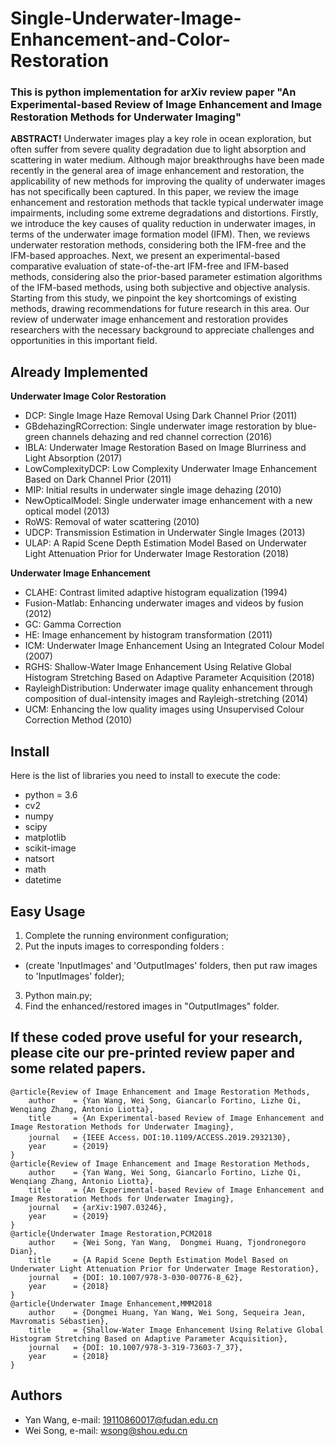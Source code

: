 <h1>Single-Underwater-Image-Enhancement-and-Color-Restoration</h1>
<h3>This is python implementation for arXiv review paper "An Experimental-based Review of Image Enhancement and Image Restoration Methods for Underwater Imaging" </h3>


**ABSTRACT!**  Underwater images play a key role in ocean exploration, but often suffer from severe quality degradation due to light absorption and scattering in water medium. Although major breakthroughs have been made recently in the general area of image enhancement and restoration, the applicability of new methods for improving the quality of underwater images has not specifically been captured. In this paper, we review the image enhancement and restoration methods that tackle typical underwater image impairments, including some extreme degradations and distortions. Firstly, we introduce the key causes of quality reduction in underwater images, in terms of the underwater image formation model (IFM). Then, we reviews underwater restoration methods, considering both the IFM-free and the IFM-based approaches. Next, we present an experimental-based comparative evaluation of state-of-the-art IFM-free and IFM-based methods, considering also the prior-based parameter estimation algorithms of the IFM-based methods, using both subjective and objective analysis. Starting from this study, we pinpoint the key shortcomings of existing methods, drawing recommendations for future research in this area. Our review of underwater image enhancement and restoration provides researchers with the necessary background to appreciate challenges and opportunities in this important field.

## Already Implemented

**Underwater Image Color Restoration**
- DCP: Single Image Haze Removal Using Dark Channel Prior (2011)
- GBdehazingRCorrection: Single underwater image restoration by blue-green channels dehazing and red channel correction (2016)
- IBLA: Underwater Image Restoration Based on Image Blurriness and Light Absorption (2017)
- LowComplexityDCP: Low Complexity Underwater Image Enhancement Based on Dark Channel Prior (2011)
- MIP: Initial results in underwater single image dehazing (2010)
- NewOpticalModel: Single underwater image enhancement with a new optical model (2013)
- RoWS: Removal of water scattering (2010)
- UDCP: Transmission Estimation in Underwater Single Images (2013)
- ULAP: A Rapid Scene Depth Estimation Model Based on Underwater Light Attenuation Prior for Underwater Image Restoration (2018)

**Underwater Image Enhancement**
- CLAHE: Contrast limited adaptive histogram equalization (1994)
- Fusion-Matlab: Enhancing underwater images and videos by fusion (2012)
- GC: Gamma Correction
- HE: Image enhancement by histogram transformation (2011)
- ICM: Underwater Image Enhancement Using an Integrated Colour Model (2007)
- RGHS: Shallow-Water Image Enhancement Using Relative Global Histogram Stretching Based on Adaptive Parameter Acquisition (2018)
- RayleighDistribution: Underwater image quality enhancement through composition of dual-intensity images and Rayleigh-stretching (2014)
- UCM: Enhancing the low quality images using Unsupervised Colour Correction Method (2010)



## Install
Here is the list of libraries you need to install to execute the code:
- python = 3.6
- cv2
- numpy
- scipy
- matplotlib
- scikit-image
- natsort
- math
- datetime

## Easy Usage
1. Complete the running environment configuration;
2. Put the inputs images to corresponding folders :
  - (create 'InputImages' and 'OutputImages' folders, then put raw images to 'InputImages' folder);
3. Python main.py;
4. Find the enhanced/restored images in "OutputImages" folder.


## If these coded prove useful for your research, please cite our pre-printed review paper and some related papers.

```
@article{Review of Image Enhancement and Image Restoration Methods,
    author    = {Yan Wang, Wei Song, Giancarlo Fortino, Lizhe Qi, Wenqiang Zhang, Antonio Liotta},
    title     = {An Experimental-based Review of Image Enhancement and Image Restoration Methods for Underwater Imaging},
    journal   = {IEEE Access，DOI:10.1109/ACCESS.2019.2932130},
    year      = {2019}
}
@article{Review of Image Enhancement and Image Restoration Methods,
    author    = {Yan Wang, Wei Song, Giancarlo Fortino, Lizhe Qi, Wenqiang Zhang, Antonio Liotta},
    title     = {An Experimental-based Review of Image Enhancement and Image Restoration Methods for Underwater Imaging},
    journal   = {arXiv:1907.03246},
    year      = {2019}
}
@article{Underwater Image Restoration,PCM2018
    author    = {Wei Song, Yan Wang,  Dongmei Huang, Tjondronegoro Dian},
    title     = {A Rapid Scene Depth Estimation Model Based on Underwater Light Attenuation Prior for Underwater Image Restoration},
    journal   = {DOI: 10.1007/978-3-030-00776-8_62},
    year      = {2018}
}
@article{Underwater Image Enhancement,MMM2018
    author    = {Dongmei Huang, Yan Wang, Wei Song, Sequeira Jean, Mavromatis Sébastien},
    title     = {Shallow-Water Image Enhancement Using Relative Global Histogram Stretching Based on Adaptive Parameter Acquisition},
    journal   = {DOI: 10.1007/978-3-319-73603-7_37},
    year      = {2018}
}
```

## Authors
- Yan Wang, e-mail: 19110860017@fudan.edu.cn
- Wei Song, e-mail: wsong@shou.edu.cn
